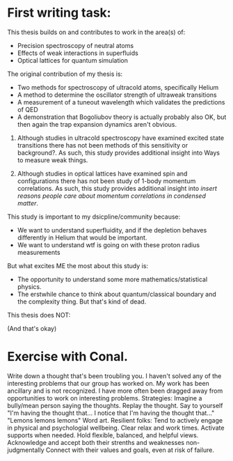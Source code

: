 # First writing task:
This thesis builds on and contributes to work in the area(s) of:

* Precision spectroscopy of neutral atoms
* Effects of weak interactions in superfluids 
* Optical lattices for quantum simulation

The original contribution of my thesis is:
* Two methods for spectroscopy of ultracold atoms, specifically Helium
* A method to determine the oscillator strength of ultraweak transitions
* A measurement of a tuneout wavelength which validates the predictions of QED
* A demonstration that Bogoliubov theory is actually probably also OK, but then again the trap expansion dynamics aren't obvious.

1. Although studies in ultracold spectroscopy have examined excited state transitions there has not been methods of this sensitivity or background?. As such, this study provides additional insight into Ways to measure weak things.

2. Although studies in optical lattices have examined spin and configurations there has not been study of 1-body momentum correlations. As such, this study provides additional insight into *insert reasons people care about momentum correlations in condensed matter*.

This study is important to my dsicpline/community because:
* We want to understand superfluidity, and if the depletion behaves differently in Helium that would be important. 
* We want to understand wtf is going on with these proton radius measurements

But what excites ME the most about this study is:
* The opportunity to understand some more mathematics/statistical physics.
* The erstwhile chance to think about quantum/classical boundary and the complexity thing. But that's kind of dead.

This thesis does NOT:

(And that's okay)


# Exercise with Conal.

Write down a thought that's been troubling you.
	I haven't solved any of the interesting problems that our group has worked on. My work has been ancillary and is not recognized. I have more often been dragged away from opportunities to work on interesting problems.
Strategies:
	Imagine a bully/mean person saying the thoughts.
	Replay the thought. Say to yourself "I'm having the thought that... I notice that I'm having the thought that..."
	"Lemons lemons lemons"
	Word art.
Resilient folks:
	Tend to actively engage in physical and psychologial wellbeing. Clear relax and work times.
	Activate supports when needed.
	Hold flexible, balanced, and helpful views.
	Acknowledge and accept both their strenths and weaknesses non-judgmentally
	Connect with their values and goals, even at risk of failure.
	
	


